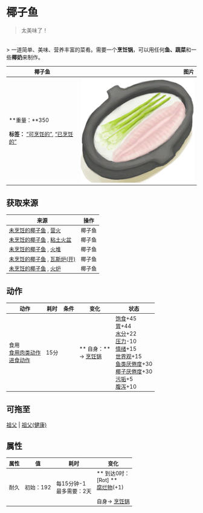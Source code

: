 # 椰子鱼  
> 太美味了！  
<br>  
> 一道简单、美味、营养丰富的菜肴。需要一个<b>烹饪锅</b>，可以用任何<b>鱼、蔬菜</b>和一些<b>椰奶</b>来制作。  
  
  椰子鱼  |   图片   
 ----  |  ----:   
 **重量：**350<br><br>**标签：**	[“可烹饪的”](tag_Cookable.md), [“已烹饪的”](tag_MealCookingpot.md)  |  <img decoding="async" src="Sprite/CoconutFish.png" href="a.md" style="max-width:300px;max-height:300px;">   
  
## 获取来源  
来源  |  操作  
----  |  ----  
[未烹饪的椰子鱼](CoconutFishUncooked.md) , [营火](Campfire.md)  |  椰子鱼  
[未烹饪的椰子鱼](CoconutFishUncooked.md) , [粘土火盆](ClayFirePit.md)  |  椰子鱼  
[未烹饪的椰子鱼](CoconutFishUncooked.md) , [火堆](Fire.md)  |  椰子鱼  
[未烹饪的椰子鱼](CoconutFishUncooked.md) , [瓦斯炉(开)](GasCookerOn.md)  |  椰子鱼  
[未烹饪的椰子鱼](CoconutFishUncooked.md) , [火炉](Stove.md)  |  椰子鱼  
## 动作  
动作  |  耗时  |  条件  |  变化  |  状态  
----  |  ----  |  ----  |  ----  |  ----  
食用<br>[食用肉类动作](CarnivorousAction.md)<br>[进食动作](EatingAction.md)  |  15分  |    |  ** 自身：**<br>→ [烹饪锅](CookingPot.md)  |  [饱食](Satiation.md)+45<br>[胃](Stomach.md)+44<br>[水分](Hydration.md)+22<br>[压力](Stress.md)-10<br>[情绪](Morale.md)+15<br>[世界观](Structure.md)+15<br>[鱼类<nobr>厌倦度</nobr>](SaturationFish.md)+30<br>[椰子<nobr>厌倦度</nobr>](SaturationCoconuts.md)+30<br>[污垢](Filth.md)+5<br>[腹泻](Diarrhoea.md)+10  
## 可拖至  
[祖父](Grandfather.md) | [祖父(健康)](GrandfatherHealthy.md)  
## 属性   
属性  |  值  |  耗时  |  变化  
----  |  ----  |  ----  |  ----  
耐久  |  初始：192  |  每15分钟-1<br>最多需要：2天  |  ** 到达0时： **<br>** [Rot] **<br>  [腐烂物](RottenRemains.md)(+1)<br><br>自身→ [烹饪锅](CookingPot.md)  


<script>document.title="椰子鱼 - 卡牌生存百科 Card Survival Wiki";</script>